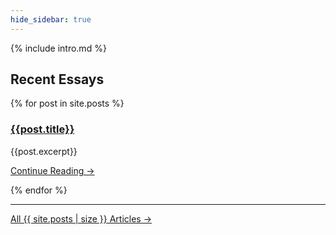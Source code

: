 ```yaml
---
hide_sidebar: true  
---
```

{% include intro.md %}
<div class="row bottom15">
<h2 class="bottom15">Recent Essays</h2>
{% for post in site.posts %}
<div class="row bottom15">
  <div class="post-header-home col-sm-4">
    <h3 class="post-title-home"><a href="{{ post.url | prepend:site.baseurl}}">{{post.title}}</a></h3>
    <div class="post-excerpt-home">
      {{post.excerpt}}
        <p class="text-right"><a href="{{ post.url | prepend:site.baseurl}}">Continue Reading &rarr;</a></p>
    </div>
  </div>
{% endfor %}
</div>

<hr>  
<div class="home-read-more">
  <a href="{{ "/archive" | prepend:site.baseurl }}" class="btn btn-primary btn-block btn-lg">All {{ site.posts | size }} Articles →</a>
</div>

